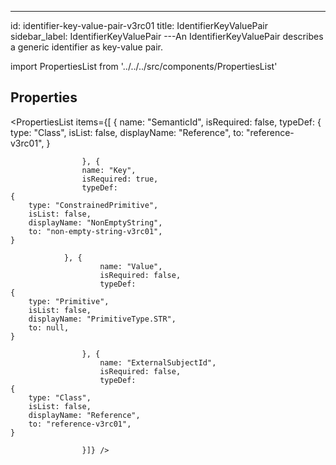 --- 
id: identifier-key-value-pair-v3rc01 
title: IdentifierKeyValuePair 
sidebar_label: IdentifierKeyValuePair 
---An IdentifierKeyValuePair describes a generic identifier as key-value pair.

import PropertiesList from '../../../src/components/PropertiesList' 

## Properties 

<PropertiesList items={[ 
{
                        name: "SemanticId",
                        isRequired: false,
                        typeDef: 
    {
        type: "Class",
        isList: false,
        displayName: "Reference",
        to: "reference-v3rc01",
    }
    
                    }, {
                    name: "Key",
                    isRequired: true,
                    typeDef: 
    {
        type: "ConstrainedPrimitive",
        isList: false,
        displayName: "NonEmptyString",
        to: "non-empty-string-v3rc01",
    }
    
                }, {
                        name: "Value",
                        isRequired: false,
                        typeDef: 
    {
        type: "Primitive",
        isList: false,
        displayName: "PrimitiveType.STR",
        to: null,
    }
    
                    }, {
                        name: "ExternalSubjectId",
                        isRequired: false,
                        typeDef: 
    {
        type: "Class",
        isList: false,
        displayName: "Reference",
        to: "reference-v3rc01",
    }
    
                    }]} /> 
 
